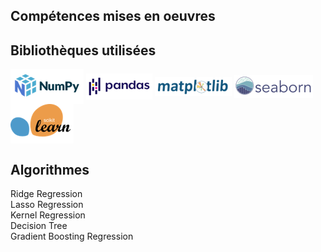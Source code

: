 ## Compétences mises en oeuvres

## Bibliothèques utilisées
<img src="https://github.com/cjean-pierre/Openclassrooms/blob/main/Media/Numpy_logo.png"
alt="numpy"
align="center"/>
<img src="https://github.com/cjean-pierre/Openclassrooms/blob/main/Media/pandas_logo.png"
alt="pandas"
align="center"/>
<img src="https://github.com/cjean-pierre/Openclassrooms/blob/main/Media/matplotlib_logo.png"
alt="matplotlib"
align="center"/>
<img src="https://github.com/cjean-pierre/Openclassrooms/blob/main/Media/Seaborn_logo.png"
alt="seaborn"
align="center"/>
<img src="https://github.com/cjean-pierre/Openclassrooms/blob/main/Media/scikit_learn_logo.png"
alt="scikit-learn"
align="center"/>

## Algorithmes
Ridge Regression </br>
Lasso Regression </br>
Kernel Regression </br>
Decision Tree </br>
Gradient Boosting Regression </br>
